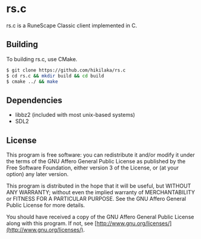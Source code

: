 # rs.c

rs.c is a RuneScape Classic client implemented in C.

## Building
To building rs.c, use CMake. 
```sh
$ git clone https://github.com/hikilaka/rs.c
$ cd rs.c && mkdir build && cd build
$ cmake ../ && make
```

## Dependencies

* libbz2 (included with most unix-based systems)
* SDL2

## License
This program is free software: you can redistribute it and/or modify it under the terms of the GNU Affero General Public License as published by the Free Software Foundation, either version 3 of the License, or (at your option) any later version.

This program is distributed in the hope that it will be useful, but WITHOUT ANY WARRANTY; without even the implied warranty of MERCHANTABILITY or FITNESS FOR A PARTICULAR PURPOSE. See the GNU Affero General Public License for more details.

You should have received a copy of the GNU Affero General Public License along with this program. If not, see [http://www.gnu.org/licenses/](http://www.gnu.org/licenses/).

